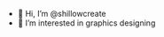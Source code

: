 - 👋 Hi, I’m @shillowcreate
- 👀 I’m interested in graphics designing

<!---
shillowcreate/shillowcreate is a ✨ special ✨ repository because its `README.md` (this file) appears on your GitHub profile.
You can click the Preview link to take a look at your changes.
--->
